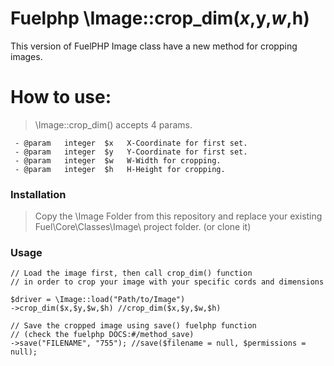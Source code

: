 # Fuelphp \Image::crop_dim($x,$y,$w,$h)
This version of FuelPHP Image class have a new method for cropping images.

# How to use:

> \Image::crop_dim() accepts 4 params.

	 - @param   integer  $x   X-Coordinate for first set.
	 - @param   integer  $y   Y-Coordinate for first set.
	 - @param   integer  $w   W-Width for cropping.
	 - @param   integer  $h   H-Height for cropping.

### Installation

  > Copy the \Image Folder from this repository and replace your existing Fuel\Core\Classes\Image\ project folder. (or clone it)

### Usage
	// Load the image first, then call crop_dim() function
	// in order to crop your image with your specific cords and dimensions
	
	$driver = \Image::load("Path/to/Image")
	->crop_dim($x,$y,$w,$h) //crop_dim($x,$y,$w,$h)
	
	// Save the cropped image using save() fuelphp function
	// (check the fuelphp DOCS:#/method_save)
	->save("FILENAME", "755"); //save($filename = null, $permissions = null);
	

	 
